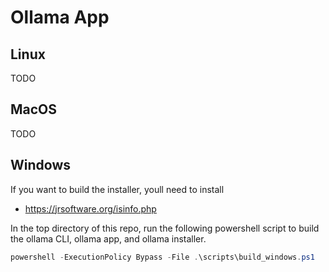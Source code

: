 # Ollama App

## Linux

TODO

## MacOS

TODO

## Windows

If you want to build the installer, youll need to install
- https://jrsoftware.org/isinfo.php


In the top directory of this repo, run the following powershell script
to build the ollama CLI, ollama app, and ollama installer.

```powershell
powershell -ExecutionPolicy Bypass -File .\scripts\build_windows.ps1
```
